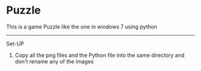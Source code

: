 # Puzzle
This is a game Puzzle like the one in windows 7 using python

------------------------------------------
Set-UP
1. Copy all the png files and the Python file into the same directory and don't rename any of the images
